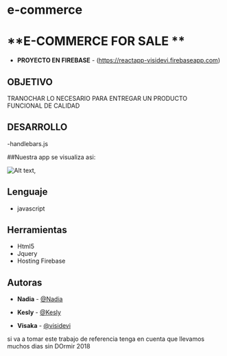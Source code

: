 # e-commerce

# **E-COMMERCE FOR SALE **
- **PROYECTO EN FIREBASE** - (https://reactapp-visidevi.firebaseapp.com)

##  **OBJETIVO**
TRANOCHAR LO NECESARIO PARA ENTREGAR UN PRODUCTO FUNCIONAL DE CALIDAD

##  **DESARROLLO**

-handlebars.js

##Nuestra app se visualiza asi:

![Alt text](assets/img/.jpeg),

##  Lenguaje 
- javascript

##  Herramientas

- Html5
- Jquery
- Hosting Firebase

## Autoras
- **Nadia** - [@Nadia](https://github.com/NadiaMorales)
- **Kesly** - [@Kesly](https://github.com/keslymartinez)

- **Visaka** - [@visidevi](https://github.com/visidevi)



si va a tomar este trabajo de referencia tenga en cuenta que llevamos muchos dias sin DOrmir 2018
